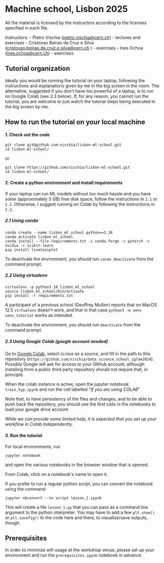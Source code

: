 # Machine school, Lisbon 2025

All the material is licensed by the instructors according to the licenses specified in each file.
    
Instructors:
    - Pietro Vischia (pietro.vischia@cern.ch) - lectures and exercises
    - Cristovao Beirao da Cruz e Silva (cristovao.beirao.da.cruz.e.silva@cern.ch ) - exercises
    - Ines Ochoa (ines.ochoa@cern.ch) - exercises


## Tutorial organization

Ideally you would be running the tutorial on your laptop, following the instructions and explanations given by me in the big screen in the room.
The alternative, suggested if you don't have too powerful of a laptop, is to run on Google Colab (see 2.3 below).
If, for any reason, you cannot run the tutorial, you are welcome to just watch the tutorial steps being executed in the big screen by me.

## How to run the tutorial on your local machine

#### 1. Check out the code
```
git clone git@github.com:vischia/lisbon-ml-school.git
cd lisbon-ml-school/
```
or
```
git clone https://github.com/vischia/lisbon-ml-school.git
cd lisbon-ml-school/
```

#### 2. Create a python environment and install requirements

If your laptop can run ML models without too much hassle and you have some (approximately 5 GB) free disk space, follow the instructions in `2.1` or `2.2`. Otherwise, I suggest running on Colab by following the instructions in `2.3`.
    
##### 2.1 Using conda

```
conda create --name lisbon_ml_school python==3.10
conda activate lisbon_ml_school
conda install --file requirements.txt -c conda-forge -c pytorch -c nvidia -c scikit-learn
pip install livelossplot
```

To deactivate the environment, you should run `conda deactivate` from the command prompt.

##### 2.2 Using virtualenv

```
virtualenv -p python3.10 lisbon_ml_school
source lisbon_ml_school/bin/activate
pip install -r requirements.txt
```

A participant of a previous school (Geoffrey Mullier) reports that on MacOS 12.5 `virtualenv` doesn't work, and that in that case `python3 -m venv venv_tutorial` works as intended.

To deactivate the environment, you should run `deactivate` from the command prompt.

##### 2.3 Using Google Colab (google account needed)

Go to [Google Colab](https://colab.research.google.com/), select `GitHub` as a source, and fill in the path to this repository (`https://github.com/vischia/data_science_school_igfae2024`). Possibly Google will ask for access to your GitHub account, although installing from a public third party repository should not require that, in principle.

When the colab instance is active, open the jupyter notebook `train_hyp.ipynb` and run the cell labelled "*If you are using COLAB*"

Note that, to have persistency of the files and changes, and to be able to push back the repository, you should use the first cells in the notebooks to load your google drive account.

*While we can provide some limited help, it is expected that you set up your workflow in Colab independently.*


#### 3. Run the tutorial

For local environments, run

```
jupyter notebook
```

and open the various notebooks in the browser window that is opened.

From Colab, click on a notebook's name to open it.

If you prefer to run a regular python script, you can convert the notebook using the command:

```
jupyter nbconvert --to script lesson_1.ipynb
```

This will create a file `lesson_1.py` that you can pass as a command line argument to the python interpreter.
You may have to add a few `plt.show()` or `plt.savefig()` to the code here and there, to visualize/save outputs, though.


## Prerequisites

In order to minimize wifi usage at the workshop venue, please set up your environment and run the `prerequisites.ipynb` notebook in advance.